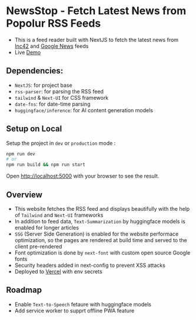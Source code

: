 # NewsStop - Fetch Latest News from Popolur RSS Feeds
- This is a feed reader built with NextJS to fetch the latest news from [Inc42](https://inc42.com/feed/) and [Google News](https://news.google.com/rss?hl=en-IN&gl=IN&ceid=IN:en) feeds
- Live [Demo](https://news-stop-tau.vercel.app/)

## Dependencies:
- `NextJS`: for project base
- `rss-parser`: for parsing the RSS feed
- `tailwind` & `Next-UI` for CSS framework
- `date-fns`: for date-time parsing
- `huggingface/inference`: for AI content generation models

## Setup on Local

Setup the project in `dev` or `production` mode :

```bash
npm run dev
# or
npm run build && npm run start
```

Open [http://localhost:5000](http://localhost:5000) with your browser to see the result.

## Overview

- This website fetches the RSS feed and displays beautifully with the help of `Tailwind` and `Next-UI` frameworks
- In addition to feed data, `Text-Summarization` by huggingface models is enabled for longer articles
- `SSG` (Server Side Generation) is enabled for the website performace optimization, so the pages are rendered at build time and served to the client pre-rendered
- Font optimization is done by `next-font` with custom open source Google fonts
- Security headers added in next-config to prevent XSS attacks
- Deployed to [Vercel](https://news-stop-tau.vercel.app/) with env secrets

## Roadmap

- Enable `Text-to-Speech` fetaure with huggingface models
- Add service worker to supprt offline PWA feature